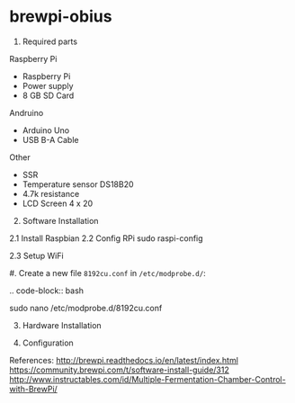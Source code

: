 # brewpi-obius
1. Required parts

Raspberry Pi
- Raspberry Pi 
- Power supply
- 8 GB SD Card
 
Andruino
- Arduino Uno
- USB B-A Cable

Other
- SSR
- Temperature sensor DS18B20 
- 4.7k resistance
- LCD Screen 4 x 20

2. Software Installation

2.1 Install Raspbian
2.2 Config RPi
sudo raspi-config

2.3 Setup WiFi

#. Create a new file ``8192cu.conf`` in ``/etc/modprobe.d/``:

.. code-block:: bash

sudo nano /etc/modprobe.d/8192cu.conf


3. Hardware Installation



4. Configuration


References: 
http://brewpi.readthedocs.io/en/latest/index.html
https://community.brewpi.com/t/software-install-guide/312
http://www.instructables.com/id/Multiple-Fermentation-Chamber-Control-with-BrewPi/
